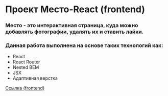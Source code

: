 # Проект Место-React (frontend)
### Место - это интерактивная страница, куда можно добавлять фотографии, удалять их и ставить лайки. 
### Данная работа выполнена на основе таких технологий как:
* React
* React Router
* Nested BEM
* JSX
* Адаптивная верстка

[Ссылка (frontend)](https://mesto.boev.nomoredomains.club)